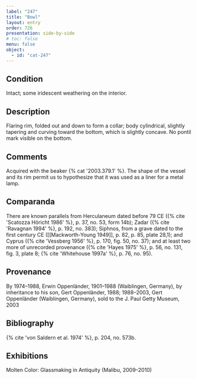 ```yaml
---
label: "247"
title: "Bowl"
layout: entry
order: 726
presentation: side-by-side
# toc: false
menu: false
object:
  - id: "cat-247"
---
```


## Condition

Intact; some iridescent weathering on the interior.

## Description

Flaring rim, folded out and down to form a collar; body cylindrical, slightly tapering and curving toward the bottom, which is slightly concave. No pontil mark visible on the bottom.

## Comments

Acquired with the beaker {% cat '2003.379.1' %}. The shape of the vessel and its rim permit us to hypothesize that it was used as a liner for a metal lamp.

## Comparanda

There are known parallels from Herculaneum dated before 79 CE ({% cite 'Scatozza Höricht 1986' %}, p. 37, no. 53, form 14b); Zadar ({% cite 'Ravagnan 1994' %}, p. 192, no. 383); Siphnos, from a grave dated to the first century CE ([[Mackworth-Young 1949]], p. 82, p. 85, plate 28,1); and Cyprus ({% cite 'Vessberg 1956' %}, p. 170, fig. 50, no. 37); and at least two more of unrecorded provenance ({% cite 'Hayes 1975' %}, p. 56, no. 131, fig. 3, plate 8; {% cite 'Whitehouse 1997a' %}, p. 76, no. 95).

## Provenance

By 1974–1988, Erwin Oppenländer, 1901–1988 (Waiblingen, Germany), by inheritance to his son, Gert Oppenländer, 1988; 1988–2003, Gert Oppenländer (Waiblingen, Germany), sold to the J. Paul Getty Museum, 2003

## Bibliography

{% cite 'von Saldern et al. 1974' %}, p. 204, no. 573b.

## Exhibitions

Molten Color: Glassmaking in Antiquity (Malibu, 2009–2010)